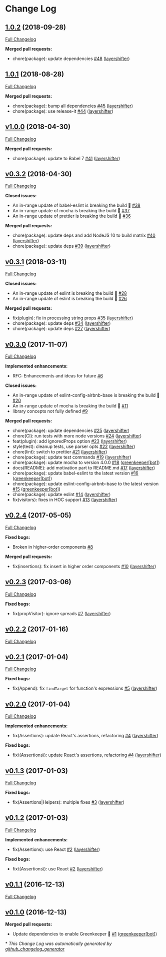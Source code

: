 # Change Log

## [1.0.2](https://github.com/layershifter/babel-plugin-transform-react-handled-props/tree/1.0.2) (2018-09-28)
[Full Changelog](https://github.com/layershifter/babel-plugin-transform-react-handled-props/compare/1.0.1...1.0.2)

**Merged pull requests:**

- chore\(package\): update dependencies [\#48](https://github.com/layershifter/babel-plugin-transform-react-handled-props/pull/48) ([layershifter](https://github.com/layershifter))

## [1.0.1](https://github.com/layershifter/babel-plugin-transform-react-handled-props/tree/1.0.1) (2018-08-28)
[Full Changelog](https://github.com/layershifter/babel-plugin-transform-react-handled-props/compare/v1.0.0...1.0.1)

**Merged pull requests:**

- chore\(package\): bump all dependencies [\#45](https://github.com/layershifter/babel-plugin-transform-react-handled-props/pull/45) ([layershifter](https://github.com/layershifter))
- chore\(package\): use release-it [\#44](https://github.com/layershifter/babel-plugin-transform-react-handled-props/pull/44) ([layershifter](https://github.com/layershifter))

## [v1.0.0](https://github.com/layershifter/babel-plugin-transform-react-handled-props/tree/v1.0.0) (2018-04-30)
[Full Changelog](https://github.com/layershifter/babel-plugin-transform-react-handled-props/compare/v0.3.2...v1.0.0)

**Merged pull requests:**

- chore\(package\): update to Babel 7 [\#41](https://github.com/layershifter/babel-plugin-transform-react-handled-props/pull/41) ([layershifter](https://github.com/layershifter))

## [v0.3.2](https://github.com/layershifter/babel-plugin-transform-react-handled-props/tree/v0.3.2) (2018-04-30)
[Full Changelog](https://github.com/layershifter/babel-plugin-transform-react-handled-props/compare/v0.3.1...v0.3.2)

**Closed issues:**

- An in-range update of babel-eslint is breaking the build 🚨 [\#38](https://github.com/layershifter/babel-plugin-transform-react-handled-props/issues/38)
- An in-range update of mocha is breaking the build 🚨 [\#37](https://github.com/layershifter/babel-plugin-transform-react-handled-props/issues/37)
- An in-range update of prettier is breaking the build 🚨 [\#36](https://github.com/layershifter/babel-plugin-transform-react-handled-props/issues/36)

**Merged pull requests:**

- chore\(package\): update deps and add NodeJS 10 to build matrix [\#40](https://github.com/layershifter/babel-plugin-transform-react-handled-props/pull/40) ([layershifter](https://github.com/layershifter))
- chore\(package\): update deps [\#39](https://github.com/layershifter/babel-plugin-transform-react-handled-props/pull/39) ([layershifter](https://github.com/layershifter))

## [v0.3.1](https://github.com/layershifter/babel-plugin-transform-react-handled-props/tree/v0.3.1) (2018-03-11)
[Full Changelog](https://github.com/layershifter/babel-plugin-transform-react-handled-props/compare/v0.3.0...v0.3.1)

**Closed issues:**

- An in-range update of eslint is breaking the build 🚨 [\#28](https://github.com/layershifter/babel-plugin-transform-react-handled-props/issues/28)
- An in-range update of eslint is breaking the build 🚨 [\#26](https://github.com/layershifter/babel-plugin-transform-react-handled-props/issues/26)

**Merged pull requests:**

- fix\(plugin\): fix in processing string props [\#35](https://github.com/layershifter/babel-plugin-transform-react-handled-props/pull/35) ([layershifter](https://github.com/layershifter))
- chore\(package\): update deps [\#34](https://github.com/layershifter/babel-plugin-transform-react-handled-props/pull/34) ([layershifter](https://github.com/layershifter))
- chore\(package\): update deps [\#27](https://github.com/layershifter/babel-plugin-transform-react-handled-props/pull/27) ([layershifter](https://github.com/layershifter))

## [v0.3.0](https://github.com/layershifter/babel-plugin-transform-react-handled-props/tree/v0.3.0) (2017-11-07)
[Full Changelog](https://github.com/layershifter/babel-plugin-transform-react-handled-props/compare/v0.2.4...v0.3.0)

**Implemented enhancements:**

- RFC: Enhancements and ideas for future [\#6](https://github.com/layershifter/babel-plugin-transform-react-handled-props/issues/6)

**Closed issues:**

- An in-range update of eslint-config-airbnb-base is breaking the build 🚨 [\#20](https://github.com/layershifter/babel-plugin-transform-react-handled-props/issues/20)
- An in-range update of mocha is breaking the build 🚨 [\#11](https://github.com/layershifter/babel-plugin-transform-react-handled-props/issues/11)
- library concepts not fully defined [\#9](https://github.com/layershifter/babel-plugin-transform-react-handled-props/issues/9)

**Merged pull requests:**

- chore\(package\): update dependencies [\#25](https://github.com/layershifter/babel-plugin-transform-react-handled-props/pull/25) ([layershifter](https://github.com/layershifter))
- chore\(CI\): run tests with more node versions [\#24](https://github.com/layershifter/babel-plugin-transform-react-handled-props/pull/24) ([layershifter](https://github.com/layershifter))
- feat\(plugin\): add ignoredProps option [\#23](https://github.com/layershifter/babel-plugin-transform-react-handled-props/pull/23) ([layershifter](https://github.com/layershifter))
- style\(test\): cleanup tests, use parser opts [\#22](https://github.com/layershifter/babel-plugin-transform-react-handled-props/pull/22) ([layershifter](https://github.com/layershifter))
- chore\(lint\): switch to prettier [\#21](https://github.com/layershifter/babel-plugin-transform-react-handled-props/pull/21) ([layershifter](https://github.com/layershifter))
- chore\(package\): update test commands [\#19](https://github.com/layershifter/babel-plugin-transform-react-handled-props/pull/19) ([layershifter](https://github.com/layershifter))
- chore\(package\): update mocha to version 4.0.0 [\#18](https://github.com/layershifter/babel-plugin-transform-react-handled-props/pull/18) ([greenkeeper[bot]](https://github.com/apps/greenkeeper))
- docs\(README\): add motivation part to README.md [\#17](https://github.com/layershifter/babel-plugin-transform-react-handled-props/pull/17) ([layershifter](https://github.com/layershifter))
- chore\(package\): update babel-eslint to the latest version [\#16](https://github.com/layershifter/babel-plugin-transform-react-handled-props/pull/16) ([greenkeeper[bot]](https://github.com/apps/greenkeeper))
- chore\(package\): update eslint-config-airbnb-base to the latest version [\#15](https://github.com/layershifter/babel-plugin-transform-react-handled-props/pull/15) ([greenkeeper[bot]](https://github.com/apps/greenkeeper))
- chore\(package\): update eslint [\#14](https://github.com/layershifter/babel-plugin-transform-react-handled-props/pull/14) ([layershifter](https://github.com/layershifter))
- fix\(visitors\): fixes in HOC support [\#13](https://github.com/layershifter/babel-plugin-transform-react-handled-props/pull/13) ([layershifter](https://github.com/layershifter))

## [v0.2.4](https://github.com/layershifter/babel-plugin-transform-react-handled-props/tree/v0.2.4) (2017-05-05)
[Full Changelog](https://github.com/layershifter/babel-plugin-transform-react-handled-props/compare/v0.2.3...v0.2.4)

**Fixed bugs:**

- Broken in higher-order components [\#8](https://github.com/layershifter/babel-plugin-transform-react-handled-props/issues/8)

**Merged pull requests:**

- fix\(insertions\): fix insert in higher order components [\#10](https://github.com/layershifter/babel-plugin-transform-react-handled-props/pull/10) ([layershifter](https://github.com/layershifter))

## [v0.2.3](https://github.com/layershifter/babel-plugin-transform-react-handled-props/tree/v0.2.3) (2017-03-06)
[Full Changelog](https://github.com/layershifter/babel-plugin-transform-react-handled-props/compare/v0.2.2...v0.2.3)

**Fixed bugs:**

- fix\(propVisitor\): ignore spreads [\#7](https://github.com/layershifter/babel-plugin-transform-react-handled-props/pull/7) ([layershifter](https://github.com/layershifter))

## [v0.2.2](https://github.com/layershifter/babel-plugin-transform-react-handled-props/tree/v0.2.2) (2017-01-16)
[Full Changelog](https://github.com/layershifter/babel-plugin-transform-react-handled-props/compare/v0.2.1...v0.2.2)

## [v0.2.1](https://github.com/layershifter/babel-plugin-transform-react-handled-props/tree/v0.2.1) (2017-01-04)
[Full Changelog](https://github.com/layershifter/babel-plugin-transform-react-handled-props/compare/v0.2.0...v0.2.1)

**Fixed bugs:**

- fix\(Append\): fix `findTarget` for function's expressions [\#5](https://github.com/layershifter/babel-plugin-transform-react-handled-props/pull/5) ([layershifter](https://github.com/layershifter))

## [v0.2.0](https://github.com/layershifter/babel-plugin-transform-react-handled-props/tree/v0.2.0) (2017-01-04)
[Full Changelog](https://github.com/layershifter/babel-plugin-transform-react-handled-props/compare/v0.1.3...v0.2.0)

**Implemented enhancements:**

- fix\(Assertions\): update React's assertions, refactoring [\#4](https://github.com/layershifter/babel-plugin-transform-react-handled-props/pull/4) ([layershifter](https://github.com/layershifter))

**Fixed bugs:**

- fix\\(Assertions\\): update React's assertions, refactoring [\#4](https://github.com/layershifter/babel-plugin-transform-react-handled-props/pull/4) ([layershifter](https://github.com/layershifter))

## [v0.1.3](https://github.com/layershifter/babel-plugin-transform-react-handled-props/tree/v0.1.3) (2017-01-03)
[Full Changelog](https://github.com/layershifter/babel-plugin-transform-react-handled-props/compare/v0.1.2...v0.1.3)

**Fixed bugs:**

- fix\(Assertions|Helpers\): multiple fixes [\#3](https://github.com/layershifter/babel-plugin-transform-react-handled-props/pull/3) ([layershifter](https://github.com/layershifter))

## [v0.1.2](https://github.com/layershifter/babel-plugin-transform-react-handled-props/tree/v0.1.2) (2017-01-03)
[Full Changelog](https://github.com/layershifter/babel-plugin-transform-react-handled-props/compare/v0.1.1...v0.1.2)

**Implemented enhancements:**

- fix\(Assertions\): use React [\#2](https://github.com/layershifter/babel-plugin-transform-react-handled-props/pull/2) ([layershifter](https://github.com/layershifter))

**Fixed bugs:**

- fix\\(Assertions\\): use React [\#2](https://github.com/layershifter/babel-plugin-transform-react-handled-props/pull/2) ([layershifter](https://github.com/layershifter))

## [v0.1.1](https://github.com/layershifter/babel-plugin-transform-react-handled-props/tree/v0.1.1) (2016-12-13)
[Full Changelog](https://github.com/layershifter/babel-plugin-transform-react-handled-props/compare/v0.1.0...v0.1.1)

## [v0.1.0](https://github.com/layershifter/babel-plugin-transform-react-handled-props/tree/v0.1.0) (2016-12-13)
**Merged pull requests:**

- Update dependencies to enable Greenkeeper 🌴 [\#1](https://github.com/layershifter/babel-plugin-transform-react-handled-props/pull/1) ([greenkeeper[bot]](https://github.com/apps/greenkeeper))



\* *This Change Log was automatically generated by [github_changelog_generator](https://github.com/skywinder/Github-Changelog-Generator)*